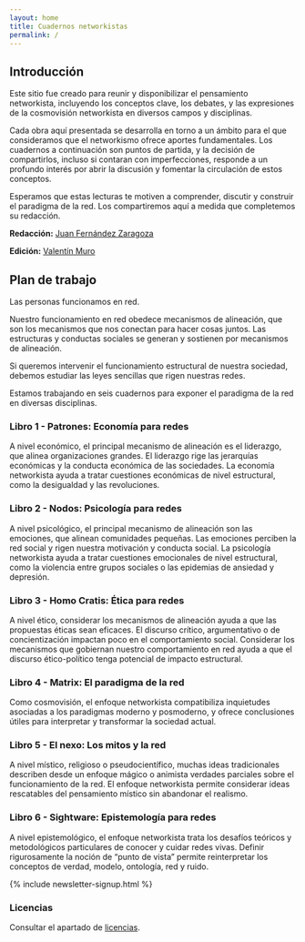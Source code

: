 ```yaml
---
layout: home
title: Cuadernos networkistas
permalink: /
---
```


## Introducción

Este sitio fue creado para reunir y disponibilizar el pensamiento networkista, incluyendo los conceptos clave, los debates, y las expresiones de la cosmovisión networkista en diversos campos y disciplinas.

Cada obra aquí presentada se desarrolla en torno a un ámbito para el que consideramos que el networkismo ofrece aportes fundamentales. Los cuadernos a continuación son puntos de partida, y la decisión de compartirlos, incluso si contaran con imperfecciones, responde a un profundo interés por abrir la discusión y fomentar la circulación de estos conceptos.

Esperamos que estas lecturas te motiven a comprender, discutir y construir el paradigma de la red. Los compartiremos aquí a medida que completemos su redacción.

**Redacción:** [Juan Fernández Zaragoza](https://www.instagram.com/juanozaragoza/)

**Edición:** [Valentín Muro](https://twitter.com/valenzine)

## Plan de trabajo

Las personas funcionamos en red. 

Nuestro funcionamiento en red obedece mecanismos de alineación, que son los mecanismos que nos conectan para hacer cosas juntos. Las estructuras y conductas sociales se generan y sostienen por mecanismos de alineación.

Si queremos intervenir el funcionamiento estructural de nuestra sociedad, debemos estudiar las leyes sencillas que rigen nuestras redes.

Estamos trabajando en seis cuadernos para exponer el paradigma de la red en diversas disciplinas.

### Libro 1 - Patrones: Economía para redes

A nivel económico, el principal mecanismo de alineación es el liderazgo, que alinea organizaciones grandes. El liderazgo rige las jerarquías económicas y la conducta económica de las sociedades. La economía networkista ayuda a tratar cuestiones económicas de nivel estructural, como la desigualdad y las revoluciones.

### Libro 2 - Nodos: Psicología para redes

A nivel psicológico, el principal mecanismo de alineación son las emociones, que alinean comunidades pequeñas. Las emociones perciben la red social y rigen nuestra motivación y conducta social. La psicología networkista ayuda a tratar cuestiones emocionales de nivel estructural, como la violencia entre grupos sociales o las epidemias de ansiedad y depresión.

### Libro 3 - Homo Cratis: Ética para redes

A nivel ético, considerar los mecanismos de alineación ayuda a que las propuestas éticas sean eficaces. El discurso crítico, argumentativo o de concientización impactan poco en el comportamiento social. Considerar los mecanismos que gobiernan nuestro comportamiento en red ayuda a que el discurso ético-político tenga potencial de impacto estructural.

### Libro 4 - Matrix: El paradigma de la red

Como cosmovisión, el enfoque networkista compatibiliza inquietudes asociadas a los paradigmas moderno y posmoderno, y ofrece conclusiones útiles para interpretar y transformar la sociedad actual. 

### Libro 5 - El nexo: Los mitos y la red

A nivel místico, religioso o pseudocientífico, muchas ideas tradicionales describen desde un enfoque mágico o animista verdades parciales sobre el funcionamiento de la red. El enfoque networkista permite considerar ideas rescatables del pensamiento místico sin abandonar el realismo.

### Libro 6 - Sightware: Epistemología para redes

A nivel epistemológico, el enfoque networkista trata los desafíos teóricos y metodológicos particulares de conocer y cuidar redes vivas. Definir rigurosamente la noción de “punto de vista” permite reinterpretar los conceptos de verdad, modelo, ontología, red y ruido. 

{% include newsletter-signup.html %}

### Licencias

Consultar el apartado de [licencias](/licencias).
